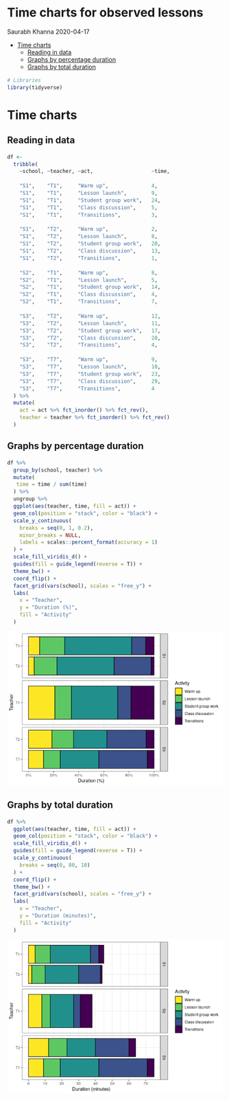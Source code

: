 Time charts for observed lessons
================
Saurabh Khanna
2020-04-17

  - [Time charts](#time-charts)
      - [Reading in data](#reading-in-data)
      - [Graphs by percentage duration](#graphs-by-percentage-duration)
      - [Graphs by total duration](#graphs-by-total-duration)

``` r
# Libraries
library(tidyverse)
```

# Time charts

## Reading in data

``` r
df <-
  tribble(
    ~school, ~teacher, ~act,                   ~time,
    
    "S1",    "T1",     "Warm up",              4,
    "S1",    "T1",     "Lesson launch",        9,
    "S1",    "T1",     "Student group work",   24,
    "S1",    "T1",     "Class discussion",     5,
    "S1",    "T1",     "Transitions",          3,
    
    "S1",    "T2",     "Warm up",              2,
    "S1",    "T2",     "Lesson launch",        8,
    "S1",    "T2",     "Student group work",   20,
    "S1",    "T2",     "Class discussion",     13,
    "S1",    "T2",     "Transitions",          1,
    
    "S2",    "T1",     "Warm up",              8,
    "S2",    "T1",     "Lesson launch",        5,
    "S2",    "T1",     "Student group work",   14,
    "S2",    "T1",     "Class discussion",     4,  
    "S2",    "T1",     "Transitions",          7,
    
    "S3",    "T2",     "Warm up",              12,
    "S3",    "T2",     "Lesson launch",        11,
    "S3",    "T2",     "Student group work",   17,
    "S3",    "T2",     "Class discussion",     20,
    "S3",    "T2",     "Transitions",          4,
    
    "S3",    "T7",     "Warm up",              9,
    "S3",    "T7",     "Lesson launch",        10,
    "S3",    "T7",     "Student group work",   23,
    "S3",    "T7",     "Class discussion",     29,
    "S3",    "T7",     "Transitions",          4
  ) %>%
  mutate(
    act = act %>% fct_inorder() %>% fct_rev(),
    teacher = teacher %>% fct_inorder() %>% fct_rev()
  )
```

## Graphs by percentage duration

``` r
df %>%
  group_by(school, teacher) %>%
  mutate(
   time = time / sum(time)
  ) %>%
  ungroup %>%
  ggplot(aes(teacher, time, fill = act)) +
  geom_col(position = "stack", color = "black") +
  scale_y_continuous(
    breaks = seq(0, 1, 0.2),
    minor_breaks = NULL,
    labels = scales::percent_format(accuracy = 1)
  ) +
  scale_fill_viridis_d() +
  guides(fill = guide_legend(reverse = T)) +
  theme_bw() +
  coord_flip() +
  facet_grid(vars(school), scales = "free_y") +
  labs(
    x = "Teacher",
    y = "Duration (%)",
    fill = "Activity"
  )
```

![](bar_graphs_files/figure-gfm/unnamed-chunk-3-1.png)<!-- -->

## Graphs by total duration

``` r
df %>% 
  ggplot(aes(teacher, time, fill = act)) +
  geom_col(position = "stack", color = "black") +
  scale_fill_viridis_d() +
  guides(fill = guide_legend(reverse = T)) +
  scale_y_continuous(
    breaks = seq(0, 80, 10)
  ) +
  coord_flip() +
  theme_bw() +
  facet_grid(vars(school), scales = "free_y") +
  labs(
    x = "Teacher",
    y = "Duration (minutes)",
    fill = "Activity"
  )
```

![](bar_graphs_files/figure-gfm/unnamed-chunk-4-1.png)<!-- -->
